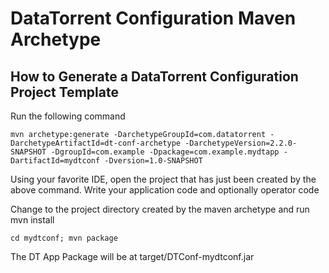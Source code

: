 DataTorrent Configuration Maven Archetype
=========================================

How to Generate a DataTorrent Configuration Project Template
------------------------------------------------------------

Run the following command

    mvn archetype:generate -DarchetypeGroupId=com.datatorrent -DarchetypeArtifactId=dt-conf-archetype -DarchetypeVersion=2.2.0-SNAPSHOT -DgroupId=com.example -Dpackage=com.example.mydtapp -DartifactId=mydtconf -Dversion=1.0-SNAPSHOT

Using your favorite IDE, open the project that has just been created by the above command.
Write your application code and optionally operator code 

Change to the project directory created by the maven archetype and run mvn install

    cd mydtconf; mvn package

The DT App Package will be at target/DTConf-mydtconf.jar
